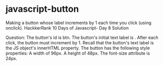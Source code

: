 # javascript-button
Making a button whose label increments by 1 each time you click (using onclick).
HackkerRank 10 Days of Javascript- Day 8 Solution

Question: The button's id is btn. The button's initial text label is . After each click, the button must increment by 1. Recall that the button's text label is the JS object's innerHTML property. The button has the following style properties: A width of 96px. A height of 48px. The font-size attribute is 24px.
